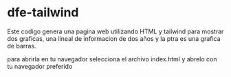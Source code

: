 # dfe-tailwind
Este codigo genera una pagina web utilizando HTML y tailwind para mostrar dos graficas, una lineal de informacion de dos años y la ptra es una grafica de barras.

para abrirla en tu navegador selecciona el archivo index.html y abrelo con tu navegador preferido
